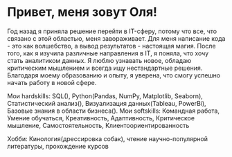 # Привет, меня зовут Оля!
Год назад я приняла решение перейти в IT-сферу, потому что все, что связано с этой областью, меня завораживает. Для меня написание кода - это как волшебство, а вывод результатов - настоящая магия. После того, как я изучила различные направления в IT, я поняла, что хочу стать аналитиком данных. Я люблю узнавать новое, обладаю критическим мышлением и всегда ищу нестандартные решения. Благодаря моему образованию и опыту, я уверена, что смогу успешно начать работу в новой сфере.

Мои hardskills:
SQL(), Python(Pandas, NumPy, Matplotlib, Seaborn), Статистический анализ(), Визуализация данных(Tableau, PowerBi), Базовые знания в области бизнеса().
Мои softskills:
Командная работа, Умение обучаться, Креативность, Адаптивность, Критическое мышление, Самостоятельность, Клиентоориентированность

Хобби:
Кинология(дрессировка собак), чтение научно-популярной литературы, прохождение курсов
